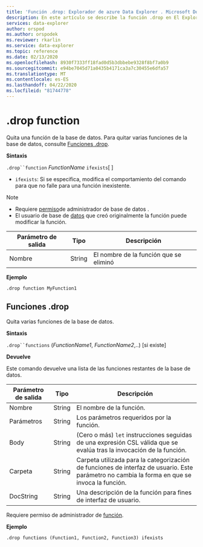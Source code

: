 ```yaml
---
title: 'Función .drop: Explorador de azure Data Explorer . Microsoft Docs'
description: En este artículo se describe la función .drop en El Explorador de datos de Azure.
services: data-explorer
author: orspod
ms.author: orspodek
ms.reviewer: rkarlin
ms.service: data-explorer
ms.topic: reference
ms.date: 02/13/2020
ms.openlocfilehash: 8930f7333ff18fad0d5b3dbbebe9328f8bf7a0b9
ms.sourcegitcommit: e94be7045d71a0435b4171ca3a7c30455e6dfa57
ms.translationtype: MT
ms.contentlocale: es-ES
ms.lasthandoff: 04/22/2020
ms.locfileid: "81744778"
---
```

# <a name="drop-function"></a>.drop function

Quita una función de la base de datos.
Para quitar varias funciones de la base de datos, consulte [Funciones .drop](#drop-functions).

**Sintaxis**

`.drop``function` *FunctionName* `ifexists`[ ]

* `ifexists`: Si se especifica, modifica el comportamiento del comando para que no falle para una función inexistente.

> [!NOTE]
> * Requiere [permiso](../management/access-control/role-based-authorization.md)de administrador de base de datos .
> * El usuario de base de [datos](../management/access-control/role-based-authorization.md) que creó originalmente la función puede modificar la función.  
    
|Parámetro de salida |Tipo |Descripción
|---|---|--- 
|Nombre  |String |El nombre de la función que se eliminó
 
**Ejemplo** 

```kusto
.drop function MyFunction1
```

## <a name="drop-functions"></a>Funciones .drop

Quita varias funciones de la base de datos.

**Sintaxis**

`.drop``functions` (*FunctionName1*, *FunctionName2*,..) [si existe]

**Devuelve**

Este comando devuelve una lista de las funciones restantes de la base de datos.

|Parámetro de salida |Tipo |Descripción
|---|---|--- 
|Nombre  |String |El nombre de la función. 
|Parámetros  |String |Los parámetros requeridos por la función.
|Body  |String |(Cero o más) `let` instrucciones seguidas de una expresión CSL válida que se evalúa tras la invocación de la función.
|Carpeta|String|Carpeta utilizada para la categorización de funciones de interfaz de usuario. Este parámetro no cambia la forma en que se invoca la función.
|DocString|String|Una descripción de la función para fines de interfaz de usuario.

Requiere permiso de administrador de [función](../management/access-control/role-based-authorization.md).

**Ejemplo** 
 
```kusto
.drop functions (Function1, Function2, Function3) ifexists
```
